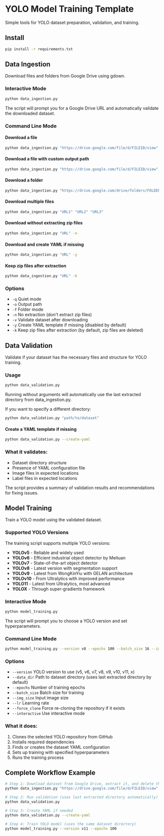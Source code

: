 # YOLO Model Training Template

Simple tools for YOLO dataset preparation, validation, and training.

## Install
```bash
pip install -r requirements.txt
```

## Data Ingestion

Download files and folders from Google Drive using gdown.

### Interactive Mode
```bash
python data_ingestion.py
```
The script will prompt you for a Google Drive URL and automatically validate the downloaded dataset.

### Command Line Mode
#### Download a file
```bash
python data_ingestion.py "https://drive.google.com/file/d/FILEID/view"
```

#### Download a file with custom output path
```bash
python data_ingestion.py "https://drive.google.com/file/d/FILEID/view" -o "data/file.zip"
```

#### Download a folder
```bash
python data_ingestion.py "https://drive.google.com/drive/folders/FOLDERID" -f
```

#### Download multiple files
```bash
python data_ingestion.py "URL1" "URL2" "URL3"
```

#### Download without extracting zip files
```bash
python data_ingestion.py "URL" -n
```

#### Download and create YAML if missing
```bash
python data_ingestion.py "URL" -y
```

#### Keep zip files after extraction
```bash
python data_ingestion.py "URL" -k
```

### Options
- `-q` Quiet mode
- `-o` Output path
- `-f` Folder mode
- `-n` No extraction (don't extract zip files)
- `-v` Validate dataset after downloading
- `-y` Create YAML template if missing (disabled by default)
- `-k` Keep zip files after extraction (by default, zip files are deleted)

## Data Validation

Validate if your dataset has the necessary files and structure for YOLO training.

### Usage
```bash
python data_validation.py
```
Running without arguments will automatically use the last extracted directory from data_ingestion.py.

If you want to specify a different directory:
```bash
python data_validation.py "path/to/dataset"
```

#### Create a YAML template if missing
```bash
python data_validation.py --create-yaml
```

### What it validates:
- Dataset directory structure
- Presence of YAML configuration file
- Image files in expected locations
- Label files in expected locations

The script provides a summary of validation results and recommendations for fixing issues.

## Model Training

Train a YOLO model using the validated dataset.

### Supported YOLO Versions

The training script supports multiple YOLO versions:

- **YOLOv5** - Reliable and widely used
- **YOLOv6** - Efficient industrial object detector by Meituan
- **YOLOv7** - State-of-the-art object detector
- **YOLOv8** - Latest version with segmentation support
- **YOLOv9** - Latest from WongKinYiu with GELAN architecture 
- **YOLOv10** - From Ultralytics with improved performance
- **YOLO11** - Latest from Ultralytics, most advanced
- **YOLOX** - Through super-gradients framework

### Interactive Mode
```bash
python model_training.py
```
The script will prompt you to choose a YOLO version and set hyperparameters.

### Command Line Mode
```bash
python model_training.py --version v8 --epochs 100 --batch_size 16 --img_size 640
```

### Options
- `--version` YOLO version to use (v5, v6, v7, v8, v9, v10, v11, x)
- `--data_dir` Path to dataset directory (uses last extracted directory by default)
- `--epochs` Number of training epochs
- `--batch_size` Batch size for training
- `--img_size` Input image size
- `--lr` Learning rate
- `--force_clone` Force re-cloning the repository if it exists
- `--interactive` Use interactive mode

### What it does:
1. Clones the selected YOLO repository from GitHub
2. Installs required dependencies
3. Finds or creates the dataset YAML configuration
4. Sets up training with specified hyperparameters
5. Runs the training process

## Complete Workflow Example

```bash
# Step 1: Download dataset from Google Drive, extract it, and delete the zip file
python data_ingestion.py "https://drive.google.com/file/d/FILEID/view"

# Step 2: Run validation (uses last extracted directory automatically)
python data_validation.py

# Step 3: Create YAML if needed
python data_validation.py --create-yaml

# Step 4: Train YOLO model (uses the same dataset directory)
python model_training.py --version v11 --epochs 100
``` 